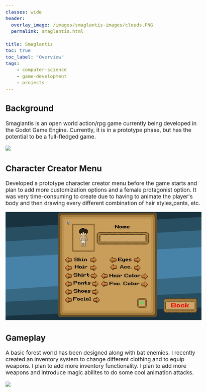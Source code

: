 ```yaml
---
classes: wide
header:
  overlay_image: /images/smaglantis-images/clouds.PNG
  permalink: smaglantis.html

title: Smaglantis
toc: true
toc_label: "Overview"
tags:
    - computer-science
    - game-development
    - projects
---
```


<style type="text/css">
  body{
  font-size: 13pt;
}
</style>

## Background
Smaglantis is an open world action/rpg game currently being developed in the Godot Game Engine. Currently, it is in a prototype phase, but has the potential to be a full-fledged game. 

![](/images/smaglantis-images/Menu.gif)

## Character Creator Menu

Developed a prototype character creator menu before the game starts and plan to add more customization options and a female protagonist option. It was very time-consuming to create due to having to animate the player's body and then drawing every different combination of hair styles,pants, etc.

![](/images/smaglantis-images/character_creator.gif)

## Gameplay

A basic forest world has been designed along with bat enemies. I recently created an inventory system to change different clothing and to equip weapons. I plan to add more inventory functionality. I plan to add more weapons and introduce magic abilites to do some cool animation attacks. 

![](/images/smaglantis-images/Gameplay.gif)